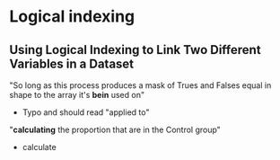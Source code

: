 # Logical indexing

## Using Logical Indexing to Link Two Different Variables in a Dataset

"So long as this process produces a mask of Trues and Falses equal in shape to the array it's **bein** used on"
- Typo and should read "applied to"

"**calculating** the proportion that are in the Control group"
- calculate

